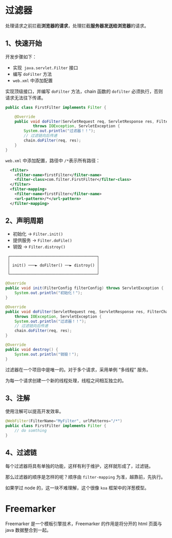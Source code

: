 # 过滤器



处理请求之前拦截**浏览器的请求**，处理拦截**服务器发送给浏览器**的请求。



## 1、快速开始

开发步骤如下：

- 实现` java.servlet.Filter` 接口
- 编写 `doFilter` 方法
- `web.xml` 中添加配置

实现顶级接口，并编写 `doFilter` 方法，chain 函数的 `dofilter` 必须执行，否则请求无法往下传递。

```java
public class FirstFilter implements Filter {

	@Override
	public void doFilter(ServletRequest req, ServletResponse res, FilterChain chain)
			throws IOException, ServletException {
		System.out.println("过滤器！！");
		// 过滤链向后传递
		chain.doFilter(req, res);
	}
}
```

`web.xml` 中添加配置，路径中 `/*`表示所有路径：

```xml
  <filter>
  	<filter-name>firstFilter</filter-name>
  	<filter-class>com.filter.FirstFilter</filter-class>
  </filter>
  <filter-mapping>
  	<filter-name>firstFilter</filter-name>
  	<url-pattern>/*</url-pattern>
  </filter-mapping>
```



## 2、声明周期

- 初始化 -> `Filter.init()`
- 提供服务 -> `Filter.doFile()`
- 销毁 -> `Filter.distroy()`

```
 ┌──────────────────────────────────────┐
 │                                      │
 │ init() ───► doFilter() ──► distroy() │
 │                                      │
 └──────────────────────────────────────┘
```



```java
@Override
public void init(FilterConfig filterConfig) throws ServletException {
    System.out.println("初始化！");
}

@Override
public void doFilter(ServletRequest req, ServletResponse res, FilterChain chain)
    throws IOException, ServletException {
    System.out.println("过滤器！！");
    // 过滤链向后传递
    chain.doFilter(req, res);
}

@Override
public void destroy() {
    System.out.println("销毁！");
}
```



过滤器在一个项目中是唯一的。对于多个请求，采用单例 “多线程” 服务。

为每一个请求创建一个新的线程处理，线程之间相互独立的。



## 3、注解

使用注解可以提高开发效率。

```java
@WebFilter(FilterName="MyFilter", urlPatterns="/*")
public class FirstFilter implements Filter {
    // do somthing
}
```



## 4、过滤链

每个过滤器将具有单独的功能，这样有利于维护，这样就形成了，过滤链。

那么过滤器的顺序是怎样的呢？顺序由 `filter-mapping` 为准，越靠前，先执行。

如果学过 node 的，这一块不难理解，这个很像 `koa` 框架中的洋葱模型。



# Freemarker



Freemarker 是一个模板引擎技术，Freemarker 的作用是将分开的 html 页面与 java 数据整合到一起。

<comment-comment/>
